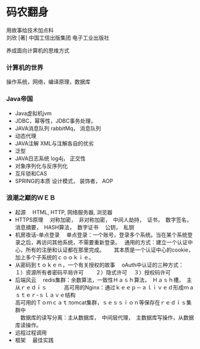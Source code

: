 # 码农翻身
用故事给技术加点料  
刘欣  [著] 
中国工信出版集团 
电子工业出版社 

养成面向计算机的思维方式 

### 计算机的世界
操作系统，网络，编译原理，数据库 

### Java帝国
* Java虚拟机jvm
* JDBC，幂等性，JDBC事务处理，
* JAVA消息队列
rabbitMq， 消息队列
* 动态代理 
* JAVA注解 
XML与注解各自的优劣 
* 泛型
* JAVA日志系统 
log4j， 正交性 
* 对象序列化与反序列化 
* 互斥锁和CAS
* SPRING的本质 
设计模式， 装饰者， AOP

### 浪潮之巅的ＷＥＢ
* 起源　
HTML, HTTP, 网络服务器, 浏览器　
* HTTPS原理　
对称加密，　非对称加密，　中间人劫持，　证书，　数字签名，　消息摘要，　HASH算法，　数字证书　
公钥，　私钥　　
* 机房夜话-单点登录　
单点登录：一个账号，登录多个系统。当在某个系统登录之后，再访问其他系统，不需要重新登录。　
通用的方式：建立一个认证中心，所有的注册和认证都在那里完成。　　
其本质是一个认证中心的cookie，加上多个子系统的ｃｏｏｋｉｅ。
* 从密码到ｔｏｋｅｎ，一个有关授权的故事　
oAuth中认证的三种方式：　
１）资源所有者密码平局许可　　
２）隐式许可　
３）授权码许可
* 后端风云　
redis集群：余数算法，一致性Ｈａｓｈ算法，　Ｈａｓｈ槽，　主从ｒｅｄｉｓ　　　 
高可用的Nginx：通过ｋｅｅｐ－ａｌｉｖｅｄ形成ｍａｓｔｅｒ-ｓｌａｖｅ结构　　　  
高可用的Ｔｏｍｃａｔ:tomcat集群，ｓｅｓｓｉｏｎ等保存在ｒｅｄｉｓ集群中 　　  
　数据库的读写分离：主从数据库，　中间层代理，　主数据库写操作，从数据库读操作。　
* 远程过程调用　
* 框架　
最佳实践　

